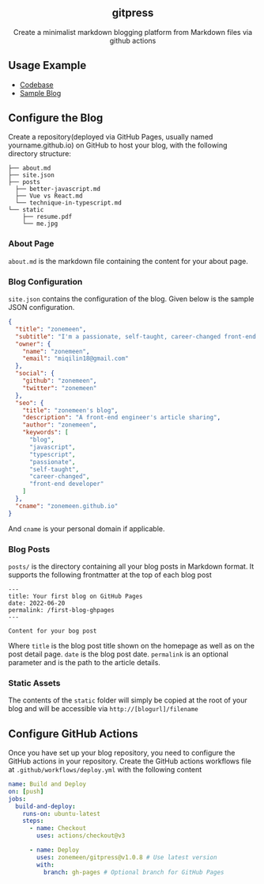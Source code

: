 <p align="center">
  <h2 align="center">gitpress</h2>
  <p align="center">Create a minimalist markdown blogging platform from Markdown files via github actions<p>
</p>

## Usage Example

* [Codebase](https://github.com/zonemeen/zonemeen.github.io)
* [Sample Blog](https://zonemeen.github.io/)


## Configure the Blog

Create a repository(deployed via GitHub Pages, usually named yourname.github.io) on GitHub to host your blog, with the following directory structure:

```shell
├── about.md
├── site.json
├── posts
  ├── better-javascript.md
  ├── Vue vs React.md
  └── technique-in-typescript.md
└── static
    ├── resume.pdf
    └── me.jpg
```

### About Page
`about.md` is the markdown file containing the content for your about page.

### Blog Configuration

`site.json` contains the configuration of the blog. Given below is the sample JSON configuration.

```json
{
  "title": "zonemeen",
  "subtitle": "I'm a passionate, self-taught, career-changed front-end developer since 2021",
  "owner": {
    "name": "zonemeen",
    "email": "miqilin18@gmail.com"
  },
  "social": {
    "github": "zonemeen",
    "twitter": "zonemeen"
  },
  "seo": {
    "title": "zonemeen's blog",
    "description": "A front-end engineer's article sharing",
    "author": "zonemeen",
    "keywords": [
      "blog",
      "javascript",
      "typescript",
      "passionate",
      "self-taught",
      "career-changed",
      "front-end developer"
    ]
  },
  "cname": "zonemeen.github.io"
}
```

And `cname` is your personal domain if applicable.

### Blog Posts
`posts/` is the directory containing all your blog posts in Markdown format. It supports the following frontmatter at the top of each blog post

```shell
---
title: Your first blog on GitHub Pages
date: 2022-06-20
permalink: /first-blog-ghpages
---

Content for your bog post
```

Where `title` is the blog post title shown on the homepage as well as on the post detail page. `date` is the blog post date. `permalink` is an optional parameter and is the path to the article details.

### Static Assets

The contents of the `static` folder will simply be copied at the root of your blog and will be accessible via `http://[blogurl]/filename`

## Configure GitHub Actions

Once you have set up your blog repository, you need to configure the GitHub actions in your repository. Create the GitHub actions workflows file at `.github/workflows/deploy.yml` with the following content

```yaml
name: Build and Deploy
on: [push]
jobs:
  build-and-deploy:
    runs-on: ubuntu-latest
    steps:
      - name: Checkout
        uses: actions/checkout@v3

      - name: Deploy
        uses: zonemeen/gitpress@v1.0.8 # Use latest version
        with:
          branch: gh-pages # Optional branch for GitHub Pages
```
